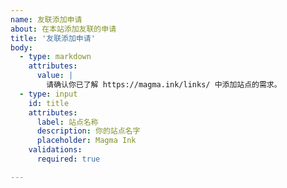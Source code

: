 ```yaml
---
name: 友联添加申请
about: 在本站添加友联的申请
title: '友联添加申请'
body:
  - type: markdown
    attributes:
      value: |
        请确认你已了解 https://magma.ink/links/ 中添加站点的需求。
  - type: input
    id: title
    attributes:
      label: 站点名称
      description: 你的站点名字
      placeholder: Magma Ink
    validations:
      required: true

---
```


